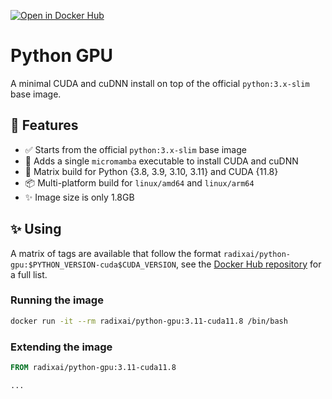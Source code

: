 [![Open in Docker Hub](https://img.shields.io/static/v1?label=Docker%20Hub&message=Open&color=blue&logo=dockerhub)](https://hub.docker.com/r/radixai/python-gpu)

# Python GPU

A minimal CUDA and cuDNN install on top of the official `python:3.x-slim` base image.

## 🎁 Features

- ✅ Starts from the official `python:3.x-slim` base image
- 🐍 Adds a single `micromamba` executable to install CUDA and cuDNN
- 🧬 Matrix build for Python {3.8, 3.9, 3.10, 3.11} and CUDA {11.8}
- 📦 Multi-platform build for `linux/amd64` and `linux/arm64`
- ✨ Image size is only 1.8GB

## ✨ Using

A matrix of tags are available that follow the format `radixai/python-gpu:$PYTHON_VERSION-cuda$CUDA_VERSION`, see the [Docker Hub repository](https://hub.docker.com/r/radixai/python-gpu/tags) for a full list.

### Running the image

```sh
docker run -it --rm radixai/python-gpu:3.11-cuda11.8 /bin/bash
```

### Extending the image

```Dockerfile
FROM radixai/python-gpu:3.11-cuda11.8

...
```
